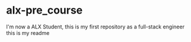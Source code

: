 # alx-pre_course
I'm now a ALX Student, this is my first repository as a full-stack engineer
this is my readme

